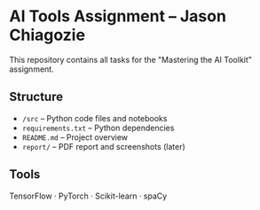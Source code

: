 # AI Tools Assignment – Jason Chiagozie

This repository contains all tasks for the "Mastering the AI Toolkit" assignment.

## Structure
- `/src` – Python code files and notebooks
- `requirements.txt` – Python dependencies
- `README.md` – Project overview
- `report/` – PDF report and screenshots (later)

## Tools
TensorFlow · PyTorch · Scikit-learn · spaCy
